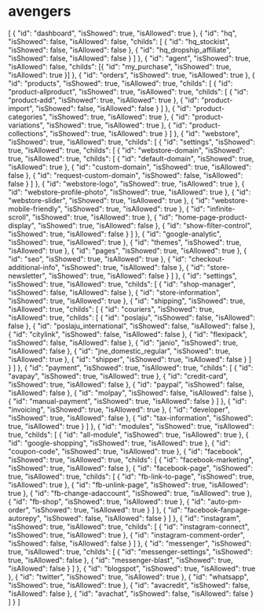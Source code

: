 # avengers

[
  { "id": "dashboard", "isShowed": true, "isAllowed": true },
  {
    "id": "hq",
    "isShowed": false,
    "isAllowed": false,
    "childs": [
      { "id": "hq_stockist", "isShowed": false, "isAllowed": false },
      { "id": "hq_dropship_affiliate", "isShowed": false, "isAllowed": false }
    ]
  },
  {
    "id": "agent",
    "isShowed": true,
    "isAllowed": false,
    "childs": [{ "id": "my_purchase", "isShowed": true, "isAllowed": true }]
  },
  { "id": "orders", "isShowed": true, "isAllowed": true },
  {
    "id": "products",
    "isShowed": true,
    "isAllowed": true,
    "childs": [
      {
        "id": "product-allproduct",
        "isShowed": true,
        "isAllowed": true,
        "childs": [
          { "id": "product-add", "isShowed": true, "isAllowed": true },
          { "id": "product-import", "isShowed": false, "isAllowed": false }
        ]
      },
      { "id": "product-categories", "isShowed": true, "isAllowed": true },
      { "id": "product-variations", "isShowed": true, "isAllowed": true },
      { "id": "product-collections", "isShowed": true, "isAllowed": true }
    ]
  },
  {
    "id": "webstore",
    "isShowed": true,
    "isAllowed": true,
    "childs": [
      {
        "id": "settings",
        "isShowed": true,
        "isAllowed": true,
        "childs": [
          {
            "id": "webstore-domain",
            "isShowed": true,
            "isAllowed": true,
            "childs": [
              { "id": "default-domain", "isShowed": true, "isAllowed": true },
              { "id": "custom-domain", "isShowed": true, "isAllowed": false },
              {
                "id": "request-custom-domain",
                "isShowed": false,
                "isAllowed": false
              }
            ]
          },
          { "id": "webstore-logo", "isShowed": true, "isAllowed": true },
          {
            "id": "webstore-profile-photo",
            "isShowed": true,
            "isAllowed": true
          },
          { "id": "webstore-slider", "isShowed": true, "isAllowed": true },
          {
            "id": "webstore-mobile-friendly",
            "isShowed": true,
            "isAllowed": true
          },
          { "id": "infinite-scroll", "isShowed": true, "isAllowed": true },
          {
            "id": "home-page-product-display",
            "isShowed": true,
            "isAllowed": false
          },
          { "id": "show-filter-control", "isShowed": true, "isAllowed": false }
        ]
      },
      { "id": "google-analytic", "isShowed": true, "isAllowed": true },
      { "id": "themes", "isShowed": true, "isAllowed": true },
      { "id": "pages", "isShowed": true, "isAllowed": true },
      { "id": "seo", "isShowed": true, "isAllowed": true },
      {
        "id": "checkout-additional-info",
        "isShowed": true,
        "isAllowed": false
      },
      { "id": "store-newsletter", "isShowed": true, "isAllowed": false }
    ]
  },
  {
    "id": "settings",
    "isShowed": true,
    "isAllowed": true,
    "childs": [
      { "id": "shop-manager", "isShowed": false, "isAllowed": false },
      { "id": "store-information", "isShowed": true, "isAllowed": true },
      {
        "id": "shipping",
        "isShowed": true,
        "isAllowed": true,
        "childs": [
          {
            "id": "couriers",
            "isShowed": true,
            "isAllowed": true,
            "childs": [
              { "id": "poslaju", "isShowed": false, "isAllowed": false },
              {
                "id": "poslaju_international",
                "isShowed": false,
                "isAllowed": false
              },
              { "id": "citylink", "isShowed": false, "isAllowed": false },
              { "id": "flexipack", "isShowed": false, "isAllowed": false },
              { "id": "janio", "isShowed": true, "isAllowed": false },
              {
                "id": "jne_domestic_regular",
                "isShowed": true,
                "isAllowed": true
              },
              { "id": "shipper", "isShowed": true, "isAllowed": false }
            ]
          }
        ]
      },
      {
        "id": "payment",
        "isShowed": true,
        "isAllowed": true,
        "childs": [
          { "id": "avapay", "isShowed": true, "isAllowed": true },
          { "id": "credit-card", "isShowed": true, "isAllowed": false },
          { "id": "paypal", "isShowed": false, "isAllowed": false },
          { "id": "molpay", "isShowed": false, "isAllowed": false },
          { "id": "manual-payment", "isShowed": true, "isAllowed": false }
        ]
      },
      { "id": "invoicing", "isShowed": true, "isAllowed": true },
      { "id": "developer", "isShowed": true, "isAllowed": false },
      { "id": "tax-information", "isShowed": true, "isAllowed": true }
    ]
  },
  {
    "id": "modules",
    "isShowed": true,
    "isAllowed": true,
    "childs": [
      { "id": "all-module", "isShowed": true, "isAllowed": true },
      { "id": "google-shopping", "isShowed": true, "isAllowed": true },
      { "id": "coupon-code", "isShowed": true, "isAllowed": true },
      {
        "id": "facebook",
        "isShowed": true,
        "isAllowed": true,
        "childs": [
          { "id": "facebook-marketing", "isShowed": true, "isAllowed": false },
          {
            "id": "facebook-page",
            "isShowed": true,
            "isAllowed": true,
            "childs": [
              { "id": "fb-link-to-page", "isShowed": true, "isAllowed": true },
              { "id": "fb-unlink-page", "isShowed": true, "isAllowed": true },
              {
                "id": "fb-change-adaccount",
                "isShowed": true,
                "isAllowed": true
              },
              { "id": "fb-shop", "isShowed": true, "isAllowed": true },
              { "id": "auto-pm-order", "isShowed": true, "isAllowed": true }
            ]
          },
          {
            "id": "facebook-fanpage-autorepy",
            "isShowed": false,
            "isAllowed": false
          }
        ]
      },
      {
        "id": "instagram",
        "isShowed": true,
        "isAllowed": true,
        "childs": [
          { "id": "instagram-connect", "isShowed": true, "isAllowed": true },
          {
            "id": "instagram-comment-order",
            "isShowed": false,
            "isAllowed": false
          }
        ]
      },
      {
        "id": "messenger",
        "isShowed": true,
        "isAllowed": true,
        "childs": [
          { "id": "messenger-settings", "isShowed": true, "isAllowed": false },
          { "id": "messenger-blast", "isShowed": true, "isAllowed": false }
        ]
      },
      { "id": "blogspot", "isShowed": true, "isAllowed": true },
      { "id": "twitter", "isShowed": true, "isAllowed": true },
      { "id": "whatsapp", "isShowed": true, "isAllowed": true },
      { "id": "avacredit", "isShowed": false, "isAllowed": false },
      { "id": "avachat", "isShowed": false, "isAllowed": false }
    ]
  }
]
